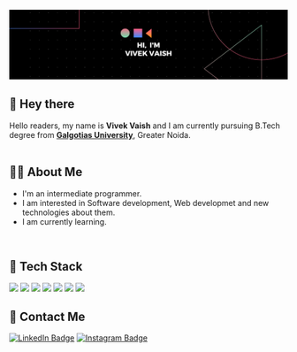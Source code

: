 [![Profile banner](https://github.com/Vivekv634/VivekVaish/blob/main/profile%20banner.png)](https://www.instagram.com/v.codr/)

## 👋 Hey there
Hello readers, my name is **Vivek Vaish** and I am currently pursuing B.Tech degree from [**Galgotias University**](https://www.galgotiasuniversity.edu.in/), Greater Noida.
<br>
<br>

## 🧑‍💻 About Me
* I'm an intermediate programmer.
* I am interested in Software development, Web developmet and new technologies about them.
* I am currently learning.
<br>

## 💼 Tech Stack
![](https://img.shields.io/badge/Code-MySQL-informational?style=flat&logo=MySQL&logoColor=white&color=blue)
![](https://img.shields.io/badge/Code-Python-informational?style=flat&logo=Python&logoColor=white&color=blue)
![](https://img.shields.io/badge/Code-C++-informational?style=flat&logo=C++&logoColor=white&color=blue)
![](https://img.shields.io/badge/Code-C-informational?style=flat&logo=C&logoColor=white&color=blue)
![](https://img.shields.io/badge/Code-Java-informational?style=flat&logo=Java&logoColor=white&color=blue)
![](https://img.shields.io/badge/Code-Html-informational?style=flat&logo=Html&logoColor=white&color=blue)
![](https://img.shields.io/badge/Code-CSS-informational?style=flat&logo=CSS&logoColor=white&color=blue)

## 🙌 Contact Me
[![LinkedIn Badge](https://img.shields.io/badge/LinkedIn-Profile-informational?style=flat&logo=linkedin&logoColor=white&color=blue)](https://www.linkedin.com/in/vivek-vaish-bb5803257/)
[![Instagram Badge](https://img.shields.io/badge/Instagram-Profile-informational?style=flat&logo=instagram&logoColor=white&color=blue)](https://www.instagram.com/v.codr/)
